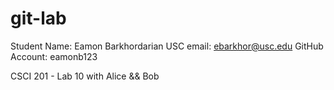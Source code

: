 git-lab
=======
Student Name: Eamon Barkhordarian
USC email: ebarkhor@usc.edu
GitHub Account: eamonb123

CSCI 201 - Lab 10 with Alice &amp;&amp; Bob
